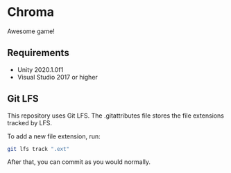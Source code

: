 # Chroma

Awesome game!

## Requirements

- Unity 2020.1.0f1
- Visual Studio 2017 or higher

## Git LFS

This repository uses Git LFS. The .gitattributes file stores the file extensions tracked by LFS.

To add a new file extension, run:

```bash
git lfs track ".ext"
```

After that, you can commit as you would normally.

